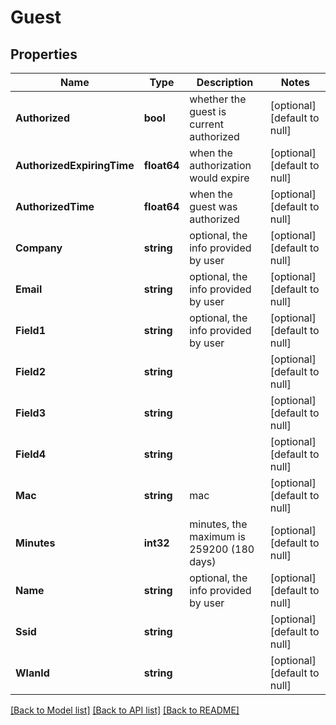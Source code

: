 # Guest

## Properties
Name | Type | Description | Notes
------------ | ------------- | ------------- | -------------
**Authorized** | **bool** | whether the guest is current authorized | [optional] [default to null]
**AuthorizedExpiringTime** | **float64** | when the authorization would expire | [optional] [default to null]
**AuthorizedTime** | **float64** | when the guest was authorized | [optional] [default to null]
**Company** | **string** | optional, the info provided by user | [optional] [default to null]
**Email** | **string** | optional, the info provided by user | [optional] [default to null]
**Field1** | **string** | optional, the info provided by user | [optional] [default to null]
**Field2** | **string** |  | [optional] [default to null]
**Field3** | **string** |  | [optional] [default to null]
**Field4** | **string** |  | [optional] [default to null]
**Mac** | **string** | mac | [optional] [default to null]
**Minutes** | **int32** | minutes, the maximum is 259200 (180 days) | [optional] [default to null]
**Name** | **string** | optional, the info provided by user | [optional] [default to null]
**Ssid** | **string** |  | [optional] [default to null]
**WlanId** | **string** |  | [optional] [default to null]

[[Back to Model list]](../README.md#documentation-for-models) [[Back to API list]](../README.md#documentation-for-api-endpoints) [[Back to README]](../README.md)

